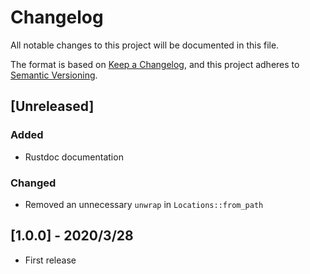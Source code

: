 # Changelog
All notable changes to this project will be documented in this file.

The format is based on [Keep a Changelog](https://keepachangelog.com/en/1.0.0/),
and this project adheres to [Semantic Versioning](https://semver.org/spec/v2.0.0.html).

## [Unreleased]
### Added
- Rustdoc documentation
### Changed
- Removed an unnecessary `unwrap` in `Locations::from_path`

## [1.0.0] - 2020/3/28

- First release